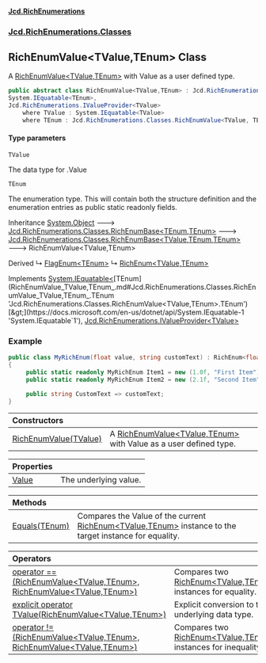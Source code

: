 #### [Jcd.RichEnumerations](index.md 'index')
### [Jcd.RichEnumerations.Classes](Jcd.RichEnumerations.Classes.md 'Jcd.RichEnumerations.Classes')

## RichEnumValue<TValue,TEnum> Class

A [RichEnumValue&lt;TValue,TEnum&gt;](RichEnumValue_TValue,TEnum_.md 'Jcd.RichEnumerations.Classes.RichEnumValue<TValue,TEnum>') with Value as a user defined type.

```csharp
public abstract class RichEnumValue<TValue,TEnum> : Jcd.RichEnumerations.Classes.RichEnumBase<TValue, TEnum, TEnum>,
System.IEquatable<TEnum>,
Jcd.RichEnumerations.IValueProvider<TValue>
    where TValue : System.IEquatable<TValue>
    where TEnum : Jcd.RichEnumerations.Classes.RichEnumValue<TValue, TEnum>
```
#### Type parameters

<a name='Jcd.RichEnumerations.Classes.RichEnumValue_TValue,TEnum_.TValue'></a>

`TValue`

The data type for .Value

<a name='Jcd.RichEnumerations.Classes.RichEnumValue_TValue,TEnum_.TEnum'></a>

`TEnum`

The enumeration type. This will contain both the structure definition and the enumeration
entries as public static readonly fields.

Inheritance [System.Object](https://docs.microsoft.com/en-us/dotnet/api/System.Object 'System.Object') &#129106; [Jcd.RichEnumerations.Classes.RichEnumBase&lt;](RichEnumBase_TEnumeration,TEnumeratedItem_.md 'Jcd.RichEnumerations.Classes.RichEnumBase<TEnumeration,TEnumeratedItem>')[TEnum](RichEnumValue_TValue,TEnum_.md#Jcd.RichEnumerations.Classes.RichEnumValue_TValue,TEnum_.TEnum 'Jcd.RichEnumerations.Classes.RichEnumValue<TValue,TEnum>.TEnum')[,](RichEnumBase_TEnumeration,TEnumeratedItem_.md 'Jcd.RichEnumerations.Classes.RichEnumBase<TEnumeration,TEnumeratedItem>')[TEnum](RichEnumValue_TValue,TEnum_.md#Jcd.RichEnumerations.Classes.RichEnumValue_TValue,TEnum_.TEnum 'Jcd.RichEnumerations.Classes.RichEnumValue<TValue,TEnum>.TEnum')[&gt;](RichEnumBase_TEnumeration,TEnumeratedItem_.md 'Jcd.RichEnumerations.Classes.RichEnumBase<TEnumeration,TEnumeratedItem>') &#129106; [Jcd.RichEnumerations.Classes.RichEnumBase&lt;](RichEnumBase_TValue,TEnumeration,TEnumeratedItem_.md 'Jcd.RichEnumerations.Classes.RichEnumBase<TValue,TEnumeration,TEnumeratedItem>')[TValue](RichEnumValue_TValue,TEnum_.md#Jcd.RichEnumerations.Classes.RichEnumValue_TValue,TEnum_.TValue 'Jcd.RichEnumerations.Classes.RichEnumValue<TValue,TEnum>.TValue')[,](RichEnumBase_TValue,TEnumeration,TEnumeratedItem_.md 'Jcd.RichEnumerations.Classes.RichEnumBase<TValue,TEnumeration,TEnumeratedItem>')[TEnum](RichEnumValue_TValue,TEnum_.md#Jcd.RichEnumerations.Classes.RichEnumValue_TValue,TEnum_.TEnum 'Jcd.RichEnumerations.Classes.RichEnumValue<TValue,TEnum>.TEnum')[,](RichEnumBase_TValue,TEnumeration,TEnumeratedItem_.md 'Jcd.RichEnumerations.Classes.RichEnumBase<TValue,TEnumeration,TEnumeratedItem>')[TEnum](RichEnumValue_TValue,TEnum_.md#Jcd.RichEnumerations.Classes.RichEnumValue_TValue,TEnum_.TEnum 'Jcd.RichEnumerations.Classes.RichEnumValue<TValue,TEnum>.TEnum')[&gt;](RichEnumBase_TValue,TEnumeration,TEnumeratedItem_.md 'Jcd.RichEnumerations.Classes.RichEnumBase<TValue,TEnumeration,TEnumeratedItem>') &#129106; RichEnumValue<TValue,TEnum>

Derived
&#8627; [FlagEnum&lt;TEnum&gt;](FlagEnum_TEnum_.md 'Jcd.RichEnumerations.Classes.FlagEnum<TEnum>')
&#8627; [RichEnum&lt;TValue,TEnum&gt;](RichEnum_TValue,TEnum_.md 'Jcd.RichEnumerations.Classes.RichEnum<TValue,TEnum>')

Implements [System.IEquatable&lt;](https://docs.microsoft.com/en-us/dotnet/api/System.IEquatable-1 'System.IEquatable`1')[TEnum](RichEnumValue_TValue,TEnum_.md#Jcd.RichEnumerations.Classes.RichEnumValue_TValue,TEnum_.TEnum 'Jcd.RichEnumerations.Classes.RichEnumValue<TValue,TEnum>.TEnum')[&gt;](https://docs.microsoft.com/en-us/dotnet/api/System.IEquatable-1 'System.IEquatable`1'), [Jcd.RichEnumerations.IValueProvider&lt;](IValueProvider_TValue_.md 'Jcd.RichEnumerations.IValueProvider<TValue>')[TValue](RichEnumValue_TValue,TEnum_.md#Jcd.RichEnumerations.Classes.RichEnumValue_TValue,TEnum_.TValue 'Jcd.RichEnumerations.Classes.RichEnumValue<TValue,TEnum>.TValue')[&gt;](IValueProvider_TValue_.md 'Jcd.RichEnumerations.IValueProvider<TValue>')

### Example

```csharp
public class MyRichEnum(float value, string customText) : RichEnum<float,MyRichEnum>(value)
{
     public static readonly MyRichEnum Item1 = new (1.0f, "First Item");
     public static readonly MyRichEnum Item2 = new (2.1f, "Second Item");

     public string CustomText => customText;
}
```

| Constructors | |
| :--- | :--- |
| [RichEnumValue(TValue)](RichEnumValue_TValue,TEnum_..ctor.DsRqcckkj1hwxIngaH8vWw.md 'Jcd.RichEnumerations.Classes.RichEnumValue<TValue,TEnum>.RichEnumValue(TValue)') | A [RichEnumValue&lt;TValue,TEnum&gt;](RichEnumValue_TValue,TEnum_.md 'Jcd.RichEnumerations.Classes.RichEnumValue<TValue,TEnum>') with Value as a user defined type. |

| Properties | |
| :--- | :--- |
| [Value](RichEnumValue_TValue,TEnum_.Value.md 'Jcd.RichEnumerations.Classes.RichEnumValue<TValue,TEnum>.Value') | The underlying value. |

| Methods | |
| :--- | :--- |
| [Equals(TEnum)](RichEnumValue_TValue,TEnum_.Equals.FN+24sqSfwuOH7zHM+FGzg.md 'Jcd.RichEnumerations.Classes.RichEnumValue<TValue,TEnum>.Equals(TEnum)') | Compares the Value of the current [RichEnum&lt;TValue,TEnum&gt;](RichEnum_TValue,TEnum_.md 'Jcd.RichEnumerations.Classes.RichEnum<TValue,TEnum>') instance to the target instance for equality. |

| Operators | |
| :--- | :--- |
| [operator ==(RichEnumValue&lt;TValue,TEnum&gt;, RichEnumValue&lt;TValue,TEnum&gt;)](RichEnumValue_TValue,TEnum_.op_Equality.zzvor8hQK2RMOH2Cs98i2g.md 'Jcd.RichEnumerations.Classes.RichEnumValue<TValue,TEnum>.op_Equality(Jcd.RichEnumerations.Classes.RichEnumValue<TValue,TEnum>, Jcd.RichEnumerations.Classes.RichEnumValue<TValue,TEnum>)') | Compares two [RichEnum&lt;TValue,TEnum&gt;](RichEnum_TValue,TEnum_.md 'Jcd.RichEnumerations.Classes.RichEnum<TValue,TEnum>') instances for equality. |
| [explicit operator TValue(RichEnumValue&lt;TValue,TEnum&gt;)](RichEnumValue_TValue,TEnum_.op_Explicit.zW3H3/kMLqpvqDAZIHbVVg.md 'Jcd.RichEnumerations.Classes.RichEnumValue<TValue,TEnum>.op_Explicit TValue(Jcd.RichEnumerations.Classes.RichEnumValue<TValue,TEnum>)') | Explicit conversion to the underlying data type. |
| [operator !=(RichEnumValue&lt;TValue,TEnum&gt;, RichEnumValue&lt;TValue,TEnum&gt;)](RichEnumValue_TValue,TEnum_.op_Inequality.mLWVA5iB0w+BsyewWTZ0jA.md 'Jcd.RichEnumerations.Classes.RichEnumValue<TValue,TEnum>.op_Inequality(Jcd.RichEnumerations.Classes.RichEnumValue<TValue,TEnum>, Jcd.RichEnumerations.Classes.RichEnumValue<TValue,TEnum>)') | Compares two [RichEnum&lt;TValue,TEnum&gt;](RichEnum_TValue,TEnum_.md 'Jcd.RichEnumerations.Classes.RichEnum<TValue,TEnum>') instances for inequality. |
